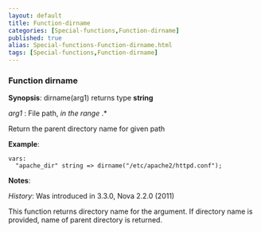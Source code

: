 ```yaml
---
layout: default
title: Function-dirname
categories: [Special-functions,Function-dirname]
published: true
alias: Special-functions-Function-dirname.html
tags: [Special-functions,Function-dirname]
---
```


### Function dirname

**Synopsis**: dirname(arg1) returns type **string**

  
 *arg1* : File path, *in the range* .\*   

Return the parent directory name for given path

**Example**:  
   

```cf3
vars:
  "apache_dir" string => dirname("/etc/apache2/httpd.conf");
```

**Notes**:  
   
 *History*: Was introduced in 3.3.0, Nova 2.2.0 (2011)

This function returns directory name for the argument. If directory name
is provided, name of parent directory is returned.
